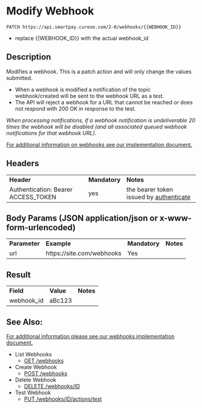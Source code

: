 # Modify Webhook

~~~
PATCH https://api.smartpay.curexe.com/2-0/webhooks/{{WEBHOOK_ID}}
~~~
* replace {{WEBHOOK_ID}} with the actual webhook_id

## Description

Modifies a webhook.  This is a patch action and will only change the values submitted.

- When a webhook is modified a notification of the topic webhook/created will be sent to the webhook URL as a test.
- The API will reject a webhook for a URL that cannot be reached or does not respond with 200 OK in response to the test.

*When processing notifications, if a webhook notification is undeliverable 20 times the webhook will be disabled (and all associated queued webhook notifications for that webhook URL).*

[For additional information on webhooks see our implementation document.](implementation.md)

## Headers

<table>
  <tr>
    <td><b>Header</b></td>
    <td><b>Mandatory</b></td>
    <td><b>Notes</b></td>
  </tr>
  <tr>
    <td>Authentication: Bearer ACCESS_TOKEN</td>
    <td>yes</td>
    <td>the bearer token issued by <a href="..\authenticate\authenticate.md">authenticate</a></td>
  </tr>
</table>

## Body Params (JSON application/json or x-www-form-urlencoded)

<table>
  <tr>
    <td><b>Parameter</b></td>
    <td><b>Example</b></td>
    <td><b>Mandatory</b></td>
    <td><b>Notes</b></td>
  </tr>
  <tr>
    <td>url</td>
    <td>https://site.com/webhooks</td>
    <td>Yes</td>
    <td></td>
  </tr>
</table>

## Result

<table>
  <tr>
    <td><b>Field</b></td>
    <td><b>Value</b></td>
    <td><b>Notes</b></td>
  </tr>
  <tr>
    <td>webhook_id</td>
    <td>aBc123</td>
    <td></td>
  </tr>
</table>

## See Also:

[For additional information please see our webhooks implementation document.](implementation.md)

- List Webhooks
  * [GET /webhooks](webhooks/get_webhooks.md)
- Create Webhook
  * [POST /webhooks](webhooks/create_webhook.md)
- Delete Webhook
  * [DELETE /webhooks/ID](webhooks/delete_webhook.md)
- Test Webhook
  * [PUT /webhooks/ID/actions/test](webhooks/test_webhook.md)
